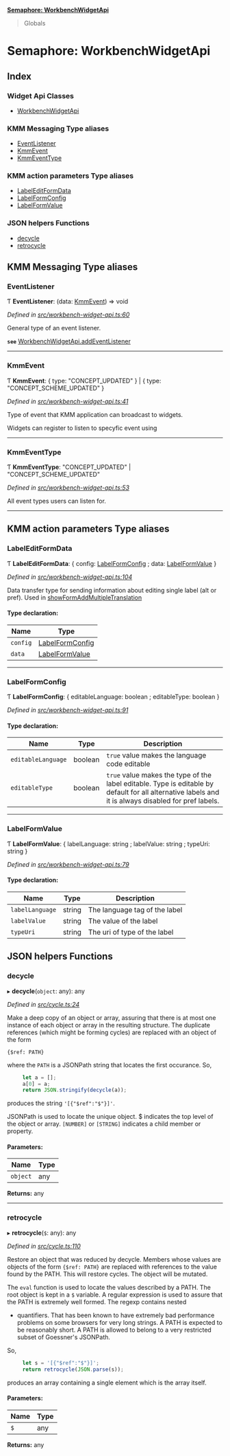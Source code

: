 **[Semaphore: WorkbenchWidgetApi](README.md)**

> Globals

# Semaphore: WorkbenchWidgetApi

## Index

### Widget Api Classes

* [WorkbenchWidgetApi](classes/workbenchwidgetapi.md)

### KMM Messaging Type aliases

* [EventListener](README.md#eventlistener)
* [KmmEvent](README.md#kmmevent)
* [KmmEventType](README.md#kmmeventtype)

### KMM action parameters Type aliases

* [LabelEditFormData](README.md#labeleditformdata)
* [LabelFormConfig](README.md#labelformconfig)
* [LabelFormValue](README.md#labelformvalue)

### JSON helpers Functions

* [decycle](README.md#decycle)
* [retrocycle](README.md#retrocycle)

## KMM Messaging Type aliases

### EventListener

Ƭ  **EventListener**: (data: [KmmEvent](README.md#kmmevent)) => void

*Defined in [src/workbench-widget-api.ts:60](https://github.com/Smartlogic-Semaphore-Limited/Smartlogic-Semaphore-side-panel-widget-framework/blob/054b264/src/workbench-widget-api.ts#L60)*

General type of an event listener.

**`see`** [WorkbenchWidgetApi.addEventListener](classes/workbenchwidgetapi.md#addeventlistener)

___

### KmmEvent

Ƭ  **KmmEvent**: { type: \"CONCEPT\_UPDATED\"  } \| { type: \"CONCEPT\_SCHEME\_UPDATED\"  }

*Defined in [src/workbench-widget-api.ts:41](https://github.com/Smartlogic-Semaphore-Limited/Smartlogic-Semaphore-side-panel-widget-framework/blob/054b264/src/workbench-widget-api.ts#L41)*

Type of event that KMM application can broadcast to widgets.

Widgets can register to listen to specyfic event using

___

### KmmEventType

Ƭ  **KmmEventType**: \"CONCEPT\_UPDATED\" \| \"CONCEPT\_SCHEME\_UPDATED\"

*Defined in [src/workbench-widget-api.ts:53](https://github.com/Smartlogic-Semaphore-Limited/Smartlogic-Semaphore-side-panel-widget-framework/blob/054b264/src/workbench-widget-api.ts#L53)*

All event types users can listen for.

___

## KMM action parameters Type aliases

### LabelEditFormData

Ƭ  **LabelEditFormData**: { config: [LabelFormConfig](README.md#labelformconfig) ; data: [LabelFormValue](README.md#labelformvalue)  }

*Defined in [src/workbench-widget-api.ts:104](https://github.com/Smartlogic-Semaphore-Limited/Smartlogic-Semaphore-side-panel-widget-framework/blob/054b264/src/workbench-widget-api.ts#L104)*

Data transfer type for sending information about editing single label (alt or pref).
Used in [showFormAddMultipleTranslation](classes/workbenchwidgetapi.md#showformaddmultipletranslation)

#### Type declaration:

Name | Type |
------ | ------ |
`config` | [LabelFormConfig](README.md#labelformconfig) |
`data` | [LabelFormValue](README.md#labelformvalue) |

___

### LabelFormConfig

Ƭ  **LabelFormConfig**: { editableLanguage: boolean ; editableType: boolean  }

*Defined in [src/workbench-widget-api.ts:91](https://github.com/Smartlogic-Semaphore-Limited/Smartlogic-Semaphore-side-panel-widget-framework/blob/054b264/src/workbench-widget-api.ts#L91)*

#### Type declaration:

Name | Type | Description |
------ | ------ | ------ |
`editableLanguage` | boolean | `true` value makes the language code editable |
`editableType` | boolean | `true` value makes the type of the label editable. Type is editable by default for all alternative labels and it is always disabled for pref labels. |

___

### LabelFormValue

Ƭ  **LabelFormValue**: { labelLanguage: string ; labelValue: string ; typeUri: string  }

*Defined in [src/workbench-widget-api.ts:79](https://github.com/Smartlogic-Semaphore-Limited/Smartlogic-Semaphore-side-panel-widget-framework/blob/054b264/src/workbench-widget-api.ts#L79)*

#### Type declaration:

Name | Type | Description |
------ | ------ | ------ |
`labelLanguage` | string | The language tag of the label |
`labelValue` | string | The value of the label |
`typeUri` | string | The uri of type of the label |

## JSON helpers Functions

### decycle

▸ **decycle**(`object`: any): any

*Defined in [src/cycle.ts:24](https://github.com/Smartlogic-Semaphore-Limited/Smartlogic-Semaphore-side-panel-widget-framework/blob/054b264/src/cycle.ts#L24)*

Make a deep copy of an object or array, assuring that there is at most
one instance of each object or array in the resulting structure. The
duplicate references (which might be forming cycles) are replaced with
an object of the form
```
{$ref: PATH}
```
where the `PATH` is a JSONPath string that locates the first occurance.
So,
```javascript
     let a = [];
     a[0] = a;
     return JSON.stringify(decycle(a));
```
produces the string `'[{"$ref":"$"}]'`.

JSONPath is used to locate the unique object. $ indicates the top level of
the object or array. `[NUMBER]` or `[STRING]` indicates a child member or
property.

#### Parameters:

Name | Type |
------ | ------ |
`object` | any |

**Returns:** any

___

### retrocycle

▸ **retrocycle**(`$`: any): any

*Defined in [src/cycle.ts:110](https://github.com/Smartlogic-Semaphore-Limited/Smartlogic-Semaphore-side-panel-widget-framework/blob/054b264/src/cycle.ts#L110)*

Restore an object that was reduced by decycle. Members whose values are
objects of the form `{$ref: PATH}` are replaced with references to the
value found by the PATH. This will restore cycles. The object will be mutated.

The `eval` function is used to locate the values described by a PATH. The
root object is kept in a `$` variable. A regular expression is used to
assure that the PATH is extremely well formed. The regexp contains nested
* quantifiers. That has been known to have extremely bad performance
problems on some browsers for very long strings. A PATH is expected to be
reasonably short. A PATH is allowed to belong to a very restricted subset of
Goessner's JSONPath.

So,
```javascript
     let s = '[{"$ref":"$"}]';
     return retrocycle(JSON.parse(s));
```
produces an array containing a single element which is the array itself.

#### Parameters:

Name | Type |
------ | ------ |
`$` | any |

**Returns:** any
